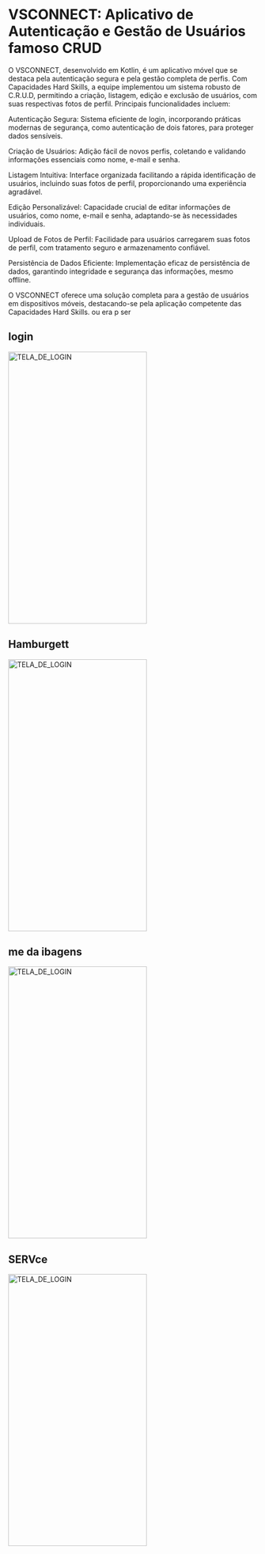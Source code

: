 # VSCONNECT: Aplicativo de Autenticação e Gestão de Usuários famoso CRUD

O VSCONNECT, desenvolvido em Kotlin, é um aplicativo móvel que se destaca pela autenticação segura e pela gestão completa de perfis. Com Capacidades Hard Skills, a equipe implementou um sistema robusto de C.R.U.D, permitindo a criação, listagem, edição e exclusão de usuários, com suas respectivas fotos de perfil. Principais funcionalidades incluem:

Autenticação Segura:
Sistema eficiente de login, incorporando práticas modernas de segurança, como autenticação de dois fatores, para proteger dados sensíveis.

Criação de Usuários:
Adição fácil de novos perfis, coletando e validando informações essenciais como nome, e-mail e senha.

Listagem Intuitiva:
Interface organizada facilitando a rápida identificação de usuários, incluindo suas fotos de perfil, proporcionando uma experiência agradável.

Edição Personalizável:
Capacidade crucial de editar informações de usuários, como nome, e-mail e senha, adaptando-se às necessidades individuais.

Upload de Fotos de Perfil:
Facilidade para usuários carregarem suas fotos de perfil, com tratamento seguro e armazenamento confiável.

Persistência de Dados Eficiente:
Implementação eficaz de persistência de dados, garantindo integridade e segurança das informações, mesmo offline.

O VSCONNECT oferece uma solução completa para a gestão de usuários em dispositivos móveis, destacando-se pela aplicação competente das Capacidades Hard Skills. ou era p ser

## login

<img src="https://github.com/alanmmartins/VSConnect_Kotlin_code/assets/63621071/1dd6a806-aa4b-4943-bf52-5772d6af5dbc" alt="TELA_DE_LOGIN" width="280" height="550">
<br>

## Hamburgett
<img src="https://github.com/alanmmartins/VSConnect_Kotlin_code/assets/63621071/8effa5c5-3ce2-43d9-9e9a-7d90d7017531" alt="TELA_DE_LOGIN" width="280" height="550">
<br>

## me da ibagens
<img src="https://github.com/alanmmartins/VSConnect_Kotlin_code/assets/63621071/a15d337e-b3b9-473c-b5c4-8d765344acf8" alt="TELA_DE_LOGIN" width="280" height="550">
<br>

## SERVce
<img src="https://github.com/alanmmartins/VSConnect_Kotlin_code/assets/63621071/3fd49d4e-0282-4206-a91f-b57ab6e565f0" alt="TELA_DE_LOGIN" width="280" height="550">


